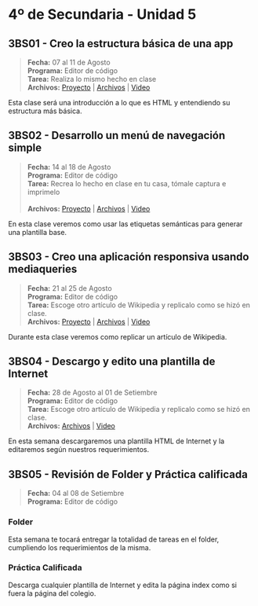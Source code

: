 # 4º de Secundaria - Unidad 5

## 3BS01 - Creo la estructura básica de una app

> **Fecha:** 07 al 11 de Agosto<br> **Programa:** Editor de código<br> **Tarea:** Realiza lo mismo hecho en clase<br> **Archivos:** [Proyecto](https://replit.com/@israelcueva/4S3BS01-BASE#index.html) | [Archivos](https://app.box.com/s/4a2lnbrnxzvqqugm587oayaderjp5apd) | [Video]()

Esta clase será una introducción a lo que es HTML y entendiendo su estructura más básica.

## 3BS02 - Desarrollo un menú de navegación simple

> **Fecha:** 14 al 18 de Agosto<br> **Programa:** Editor de código<br> **Tarea:** Recrea lo hecho en clase en tu casa, tómale captura e imprimelo<br> <br> **Archivos:** [Proyecto](https://replit.com/@israelcueva/4S3BS02-MENU-SIMPLE#index.html) | [Archivos](https://app.box.com/s/4a2lnbrnxzvqqugm587oayaderjp5apd) | [Video](https://youtu.be/uoyMVcl_9co)

En esta clase veremos como usar las etiquetas semánticas para generar una plantilla base.

## 3BS03 - Creo una aplicación responsiva usando mediaqueries

> **Fecha:** 21 al 25 de Agosto<br> **Programa:** Editor de código<br>  **Tarea:** Escoge otro artículo de Wikipedia y replicalo como se hizó en clase.<br> **Archivos:** [Proyecto](https://replit.com/@israelcueva/4S3BS02-MENU-SIMPLE#index.html) | [Archivos](https://app.box.com/s/4a2lnbrnxzvqqugm587oayaderjp5apd) | [Video](https://youtu.be/uoyMVcl_9co)

Durante esta clase veremos como replicar un artículo de Wikipedia.

## 3BS04 - Descargo y edito una plantilla de Internet

> **Fecha:** 28 de Agosto al 01 de Setiembre<br> **Programa:** Editor de código<br>  **Tarea:** Escoge otro artículo de Wikipedia y replicalo como se hizó en clase.<br> **Archivos:** [Archivos](https://app.box.com/s/4a2lnbrnxzvqqugm587oayaderjp5apd) | [Video](https://youtu.be/IM7WoBCJSvs)

En esta semana descargaremos una plantilla HTML de Internet y la editaremos según nuestros requerimientos.

<div class="currentTheme">

## 3BS05 - Revisión de Folder y Práctica calificada

> **Fecha:** 04 al 08 de Setiembre<br> **Programa:** Editor de código<br>

### Folder

Esta semana te tocará entregar la totalidad de tareas en el folder, cumpliendo los requerimientos de la misma.

### Práctica Calificada

Descarga cualquier plantilla de Internet y edita la página index como si fuera la página del colegio.

</div>